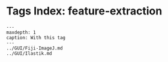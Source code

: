 # Tags Index: feature-extraction

```{toctree}
---
maxdepth: 1
caption: With this tag
---
../GUI/Fiji-ImageJ.md
../GUI/Ilastik.md
```
